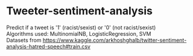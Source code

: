 # Tweeter-sentiment-analysis
Predict if a tweet is '1' (racist/sexist) or '0' (not racist/sexist)  
Algorithms used: MultinomialNB, LogisticRegression, SVM  
Datasets from https://www.kaggle.com/arkhoshghalb/twitter-sentiment-analysis-hatred-speech#train.csv
